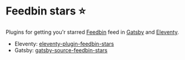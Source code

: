 # Feedbin stars ⭐️

Plugins for getting you'r starred [Feedbin](https://feedbin.com) feed in [Gatsby](https://gatsbyjs.org) and [Eleventy](https://11ty.dev).

- Eleventy: [eleventy-plugin-feedbin-stars](packages/eleventy-plugin-feedbin-stars)
- Gatsby: [gatsby-source-feedbin-stars](packages/gatsby-source-feedbin-stars)
